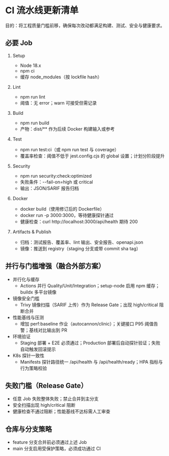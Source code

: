 # CI 流水线更新清单

目的：将工程质量门槛前移，确保每次改动都满足构建、测试、安全与健康要求。

## 必要 Job

1. Setup
   - Node 18.x
   - npm ci
   - 缓存 node_modules（按 lockfile hash）

2. Lint
   - npm run lint
   - 阈值：无 error；warn 可接受但需记录

3. Build
   - npm run build
   - 产物：dist/** 作为后续 Docker 构建输入或参考

4. Test
   - npm run test:ci（或 npm run test 与 coverage）
   - 覆盖率检查：阈值不低于 jest.config.cjs 的 global 设置；计划分阶段提升

5. Security
   - npm run security:check:optimized
   - 失败条件：--fail-on=high 或 critical
   - 输出：JSON/SARIF 报告归档

6. Docker
   - docker build（使用修订后的 Dockerfile）
   - docker run -p 3000:3000，等待健康探针通过
   - 健康检查：curl http://localhost:3000/api/health 期待 200

7. Artifacts & Publish
   - 归档：测试报告、覆盖率、lint 输出、安全报告、openapi.json
   - 镜像：推送到 registry（staging 分支或带 commit sha tag）

## 并行与门槛增强（融合外部方案）

- 并行化与缓存
  - Actions 并行 Quality/Unit/Integration；setup-node 启用 npm 缓存；buildx 多平台镜像
- 镜像安全门槛
  - Trivy 镜像扫描（SARIF 上传）作为 Release Gate；出现 high/critical 阻断合并
- 性能基线与压测
  - 增加 perf:baseline 作业（autocannon/clinic）；关键接口 P95 阈值告警；基线对比输出到 PR
- 环境验证
  - Staging 部署 + E2E 必须通过；Production 部署后自动探针验证；失败自动触发回滚提示
- K8s 探针一致性
  - Manifests 探针路径统一 /api/health 与 /api/health/ready；HPA 指标与行为策略校验

## 失败门槛（Release Gate）

- 任意 Job 失败整体失败；禁止合并到主分支
- 安全扫描出现 high/critical 阻断
- 健康检查不通过阻断；性能基线不达标需人工审查

## 仓库与分支策略

- feature 分支合并前必须通过上述 Job
- main 分支启用受保护策略，必须成功通过 CI